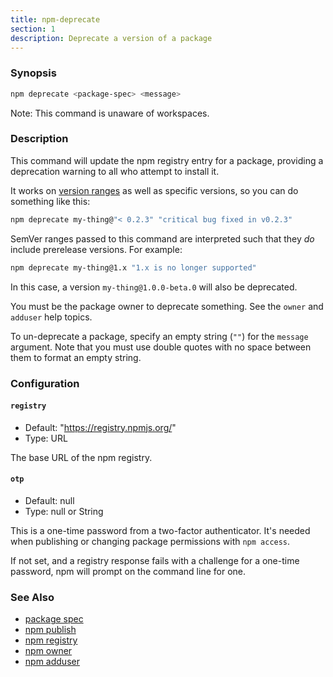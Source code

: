 ```yaml
---
title: npm-deprecate
section: 1
description: Deprecate a version of a package
---
```


### Synopsis

```bash
npm deprecate <package-spec> <message>
```

Note: This command is unaware of workspaces.

### Description

This command will update the npm registry entry for a package, providing a
deprecation warning to all who attempt to install it.

It works on [version ranges](https://semver.npmjs.com/) as well as specific
versions, so you can do something like this:

```bash
npm deprecate my-thing@"< 0.2.3" "critical bug fixed in v0.2.3"
```

SemVer ranges passed to this command are interpreted such that they _do_
include prerelease versions. For example:

```bash
npm deprecate my-thing@1.x "1.x is no longer supported"
```

In this case, a version `my-thing@1.0.0-beta.0` will also be deprecated.

You must be the package owner to deprecate something. See the `owner` and
`adduser` help topics.

To un-deprecate a package, specify an empty string (`""`) for the `message`
argument. Note that you must use double quotes with no space between them to
format an empty string.

### Configuration

#### `registry`

- Default: "https://registry.npmjs.org/"
- Type: URL

The base URL of the npm registry.

#### `otp`

- Default: null
- Type: null or String

This is a one-time password from a two-factor authenticator. It's needed
when publishing or changing package permissions with `npm access`.

If not set, and a registry response fails with a challenge for a one-time
password, npm will prompt on the command line for one.

### See Also

- [package spec](/using-npm/package-spec)
- [npm publish](/commands/npm-publish)
- [npm registry](/using-npm/registry)
- [npm owner](/commands/npm-owner)
- [npm adduser](/commands/npm-adduser)
